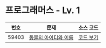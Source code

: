 # 프로그래머스 - Lv. 1

|번호|문제|소스 코드|
|:-:|:-:|:-:|
|59403|[동물의 아이디와 이름](https://school.programmers.co.kr/learn/courses/30/lessons/59403)|[코드 보기](https://github.com/kimta2hwan/sql/blob/main/programmers/level1/src/P59403.java)|
